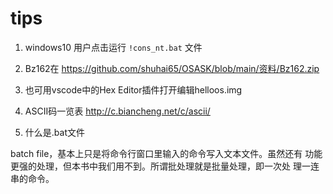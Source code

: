 # tips

1. windows10 用户点击运行 `!cons_nt.bat` 文件

2. Bz162在 https://github.com/shuhai65/OSASK/blob/main/资料/Bz162.zip

3. 也可用vscode中的Hex Editor插件打开编辑helloos.img

4. ASCII码一览表 http://c.biancheng.net/c/ascii/

5. 什么是.bat文件

batch file，基本上只是将命令行窗口里输入的命令写入文本文件。虽然还有
功能更强的处理，但本书中我们用不到。所谓批处理就是批量处理，即一次处
理一连串的命令。


